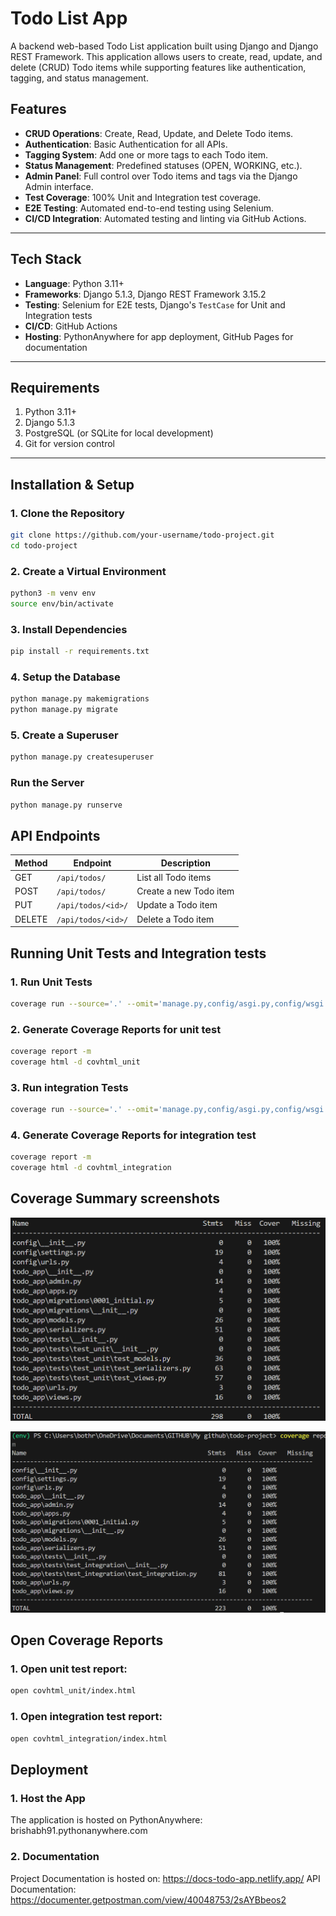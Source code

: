 # Todo List App

A backend web-based Todo List application built using Django and Django REST Framework. This application allows users to create, read, update, and delete (CRUD) Todo items while supporting features like authentication, tagging, and status management.

## Features

- **CRUD Operations**: Create, Read, Update, and Delete Todo items.
- **Authentication**: Basic Authentication for all APIs.
- **Tagging System**: Add one or more tags to each Todo item.
- **Status Management**: Predefined statuses (OPEN, WORKING, etc.).
- **Admin Panel**: Full control over Todo items and tags via the Django Admin interface.
- **Test Coverage**: 100% Unit and Integration test coverage.
- **E2E Testing**: Automated end-to-end testing using Selenium.
- **CI/CD Integration**: Automated testing and linting via GitHub Actions.

---

## Tech Stack

- **Language**: Python 3.11+
- **Frameworks**: Django 5.1.3, Django REST Framework 3.15.2
- **Testing**: Selenium for E2E tests, Django's `TestCase` for Unit and Integration tests
- **CI/CD**: GitHub Actions
- **Hosting**: PythonAnywhere for app deployment, GitHub Pages for documentation

---

## Requirements

1. Python 3.11+
2. Django 5.1.3
3. PostgreSQL (or SQLite for local development)
4. Git for version control

---

## Installation & Setup

### 1. Clone the Repository
```bash
git clone https://github.com/your-username/todo-project.git
cd todo-project
```

### 2. Create a Virtual Environment
```bash
python3 -m venv env
source env/bin/activate
```

### 3. Install Dependencies
```bash
pip install -r requirements.txt
```

### 4. Setup the Database
```bash
python manage.py makemigrations
python manage.py migrate
```

### 5. Create a Superuser
```bash
python manage.py createsuperuser
```

### Run the Server
```bash
python manage.py runserve
```

## API Endpoints
| Method | Endpoint           | Description            |
|--------|--------------------|------------------------|
| GET    | `/api/todos/`      | List all Todo items    |
| POST   | `/api/todos/`      | Create a new Todo item |
| PUT    | `/api/todos/<id>/` | Update a Todo item     |
| DELETE | `/api/todos/<id>/` | Delete a Todo item     |

## Running Unit Tests and Integration tests
### 1. Run Unit Tests
```bash
coverage run --source='.' --omit='manage.py,config/asgi.py,config/wsgi.py,todo_app/tests/test_e2e/*,todo_app/tests/test_integration/*' manage.py test todo_app.tests.test_unit
```

### 2. Generate Coverage Reports for unit test
```bash
coverage report -m
coverage html -d covhtml_unit
```

### 3. Run integration Tests
```bash
coverage run --source='.' --omit='manage.py,config/asgi.py,config/wsgi.py,todo_app/tests/test_e2e/*,todo_app/tests/test_unit/*' manage.py test todo_app.tests.test_integration
```

### 4. Generate Coverage Reports for integration test
```bash
coverage report -m
coverage html -d covhtml_integration
```

## Coverage Summary screenshots

![Unit Test Coverage Summary Screenshot](coverage_screenshots/unit_test_report.png "Unit Test Report")

![Integration Test Coverage Summary Screenshot](coverage_screenshots/integration_test_report.png "Integration Test Report")

## Open Coverage Reports
### 1. Open unit test report:
```bash
open covhtml_unit/index.html
```
### 1. Open integration test report:
```bash
open covhtml_integration/index.html
```

## Deployment
### 1. Host the App
The application is hosted on PythonAnywhere: brishabh91.pythonanywhere.com

### 2. Documentation
Project Documentation is hosted on: https://docs-todo-app.netlify.app/
API Documentation: https://documenter.getpostman.com/view/40048753/2sAYBbeos2



